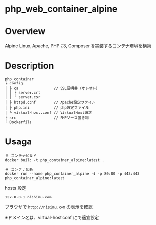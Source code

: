 # php_web_container_alpine

# Overview

Alpine Linux, Apache, PHP 7.3, Composer を実装するコンテナ環境を構築

# Description

```
php_container
├ config
│ ├ ca                // SSL証明書（オレオレ）
│ │ ├ server.crt
│ │ └ server.csr
│ ├ httpd.conf        // Apache設定ファイル
│ ├ php.ini           // php設定ファイル
│ └ virtual-host.conf // VirtualHost設定
├ src                 // PHPソース置き場
└ Dockerfile
```

# Usaga

```
＃ コンテナビルド
docker build -t php_container_alpine:latest .

＃ コンテナ起動
docker run --name php_container_alpine -d -p 80:80 -p 443:443 php_container_alpine:latest
```

hosts 設定

```
127.0.0.1 nishimu.com
```

ブラウザで `http://nisimu.com` の表示を確認

※ドメイン名は、virtual-host.conf にで適宜設定
